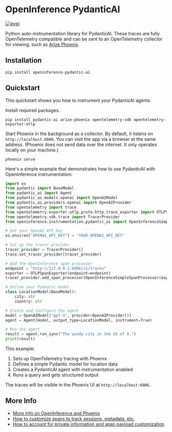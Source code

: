 # OpenInference PydanticAI

[![pypi](https://badge.fury.io/py/openinference-instrumentation-pydantic-ai.svg)](https://pypi.org/project/openinference-instrumentation-pydantic-ai/)

Python auto-instrumentation library for PydanticAI. These traces are fully OpenTelemetry compatible and can be sent to an OpenTelemetry collector for viewing, such as [Arize Phoenix](https://github.com/Arize-ai/phoenix).

## Installation

```shell
pip install openinference-pydantic-ai
```

## Quickstart

This quickstart shows you how to instrument your PydanticAI agents.

Install required packages.

```shell
pip install pydantic-ai arize-phoenix opentelemetry-sdk opentelemetry-exporter-otlp
```

Start Phoenix in the background as a collector. By default, it listens on `http://localhost:6006`. You can visit the app via a browser at the same address. (Phoenix does not send data over the internet. It only operates locally on your machine.)

```shell
phoenix serve
```

Here's a simple example that demonstrates how to use PydanticAI with OpenInference instrumentation:

```python
import os
from pydantic import BaseModel
from pydantic_ai import Agent
from pydantic_ai.models.openai import OpenAIModel
from pydantic_ai.providers.openai import OpenAIProvider
from opentelemetry import trace
from opentelemetry.exporter.otlp.proto.http.trace_exporter import OTLPSpanExporter
from opentelemetry.sdk.trace import TracerProvider
from openinference.instrumentation.pydantic_ai import OpenInferenceSimpleSpanProcessor

# Set your OpenAI API key
os.environ["OPENAI_API_KEY"] = "YOUR_OPENAI_API_KEY"

# Set up the tracer provider
tracer_provider = TracerProvider()
trace.set_tracer_provider(tracer_provider)

# Add the OpenInference span processor
endpoint = "http://127.0.0.1:6006/v1/traces"
exporter = OTLPSpanExporter(endpoint=endpoint)
tracer_provider.add_span_processor(OpenInferenceSimpleSpanProcessor(exporter))

# Define your Pydantic model
class LocationModel(BaseModel):
    city: str
    country: str

# Create and configure the agent
model = OpenAIModel("gpt-4", provider=OpenAIProvider())
agent = Agent(model, output_type=LocationModel, instrument=True)

# Run the agent
result = agent.run_sync("The windy city in the US of A.")
print(result)
```

This example:

1. Sets up OpenTelemetry tracing with Phoenix
2. Defines a simple Pydantic model for location data
3. Creates a PydanticAI agent with instrumentation enabled
4. Runs a query and gets structured output

The traces will be visible in the Phoenix UI at `http://localhost:6006`.

## More Info

-   [More info on OpenInference and Phoenix](https://docs.arize.com/phoenix)
-   [How to customize spans to track sessions, metadata, etc.](https://github.com/Arize-ai/openinference/tree/main/python/openinference-instrumentation#customizing-spans)
-   [How to account for private information and span payload customization](https://github.com/Arize-ai/openinference/tree/main/python/openinference-instrumentation#tracing-configuration)
